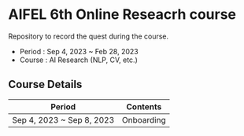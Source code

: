 # AIFEL 6th Online Reseacrh course
Repository to record the quest during the course.  
* Period : Sep 4, 2023 ~ Feb 28, 2023
* Course : AI Research (NLP, CV, etc.)
  

## Course Details
|Period|Contents|
|---|---|
|Sep 4, 2023 ~ Sep 8, 2023| Onboarding|
